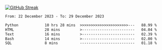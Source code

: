 [![GitHub Streak](https://streak-stats.demolab.com?user=renren-017&theme=sea&hide_border=true&background=DD272700)](https://git.io/streak-stats)

<!--START_SECTION:waka-->

```txt
From: 22 December 2023 - To: 29 December 2023

Python            10 hrs 28 mins  >>>>>>>>>>>>>>>>>>>>>>---   88.99 %
HTML              28 mins         >------------------------   04.04 %
Text              16 mins         >------------------------   02.39 %
Bash              14 mins         >------------------------   02.00 %
SQL               8 mins          -------------------------   01.18 %
```

<!--END_SECTION:waka-->
